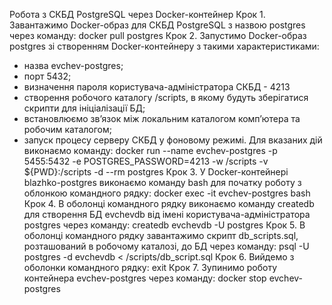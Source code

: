 Робота з СКБД PostgreSQL через Docker-контейнер
Крок 1. Завантажимо Docker-образ для СКБД PostgreSQL з назвою postgres через команду:
docker pull postgres
Крок 2. Запустимо Docker-образ postgres зі створенням Docker-контейнеру з такими характеристиками:
-	назва evchev-postgres;
-	порт 5432;
-	визначення пароля користувача-адміністратора СКБД - 4213
-	створення робочого каталогу /scripts, в якому будуть зберігатися скрипти для ініціалізації БД;
-	встановлюємо зв’язок між локальним каталогом комп’ютера та робочим каталогом;
-	запуск процесу серверу СКБД у фоновому режимі.
Для вказаних дій виконаємо команду:
docker run --name evchev-postgres -p 5455:5432 -e POSTGRES_PASSWORD=4213 -w /scripts -v ${PWD}:/scripts -d --rm postgres
Крок 3. У Docker-контейнері blazhko-postgres виконаємо команду bash для початку роботу з облонкою командного рядку:
docker exec -it evchev-postgres bash
Крок 4. В оболонці командного рядку виконаємо команду createdb для створення БД evchevdb від імені користувача-адміністратора postgres через команду:
createdb evchevdb -U postgres
Крок 5. В оболонці командного рядку завантажимо скрипт db_scripts.sql, розташований в робочому каталозі, до БД через команду:
psql -U postgres -d evchevdb < /scripts/db_script.sql
Крок 6. Вийдемо з оболонки командного рядку:
exit
Крок 7. Зупинимо роботу контейнера evchev-postgres через команду:
docker stop evchev-postgres
